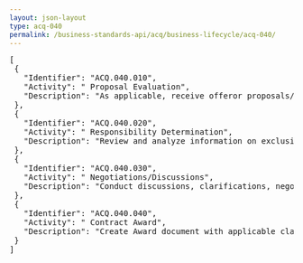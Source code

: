 ```yaml
---
layout: json-layout
type: acq-040
permalink: /business-standards-api/acq/business-lifecycle/acq-040/
---
```

<pre>
[
 {
   "Identifier": "ACQ.040.010",
   "Activity": " Proposal Evaluation",
   "Description": "As applicable, receive offeror proposals/quotes, identify and document strengths, weaknesses, deficiencies or risks; review small business subcontracting plans; conduct and document technical, cost, price, and past performance evaluations; analyze and document and justifications or socioeconomic set-aside decisions; conduct responsibility determinations; fair opportunity process; price reasonableness; negotiations, document all information."
 },
 {
   "Identifier": "ACQ.040.020",
   "Activity": " Responsibility Determination",
   "Description": "Review and analyze information on exclusions, integrity, etc. to determine responsibility; adequacy of accounting systems/practices; conflicts of interest; obtain necessary clearances; document decisions."
 },
 {
   "Identifier": "ACQ.040.030",
   "Activity": " Negotiations/Discussions",
   "Description": "Conduct discussions, clarifications, negotiations, document."
 },
 {
   "Identifier": "ACQ.040.040",
   "Activity": " Contract Award",
   "Description": "Create Award document with applicable clauses, obtain approvals, make notifications, make award, publish, conduct debriefings, manage protests, document, and report to FPDS."
 }
]
</pre>